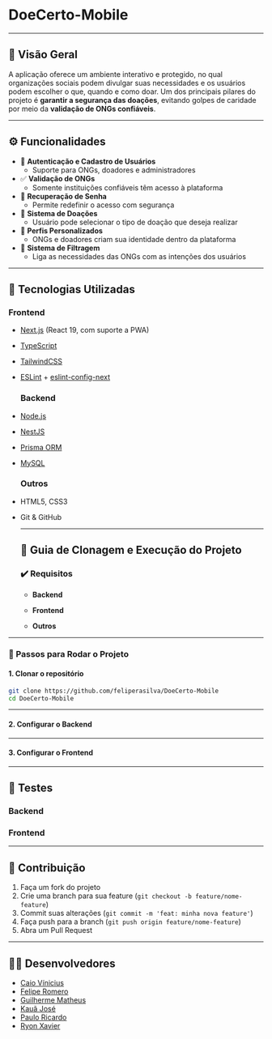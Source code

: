 # DoeCerto-Mobile

---

## 📌 Visão Geral

A aplicação oferece um ambiente interativo e protegido, no qual organizações sociais podem divulgar suas necessidades e os usuários podem escolher o que, quando e como doar. Um dos principais pilares do projeto é **garantir a segurança das doações**, evitando golpes de caridade por meio da **validação de ONGs confiáveis**.

---

## ⚙️ Funcionalidades

- 🔐 **Autenticação e Cadastro de Usuários**
  - Suporte para ONGs, doadores e administradores
- ✅ **Validação de ONGs**
  - Somente instituições confiáveis têm acesso à plataforma
- 🔑 **Recuperação de Senha**
  - Permite redefinir o acesso com segurança
- 🎁 **Sistema de Doações**
  - Usuário pode selecionar o tipo de doação que deseja realizar
- 👤 **Perfis Personalizados**
  - ONGs e doadores criam sua identidade dentro da plataforma
- 🧭 **Sistema de Filtragem**
  - Liga as necessidades das ONGs com as intenções dos usuários

 ---
 
  ## 🧰 Tecnologias Utilizadas

  ### **Frontend**
- [Next.js](https://nextjs.org/) (React 19, com suporte a PWA)
- [TypeScript](https://www.typescriptlang.org/)
- [TailwindCSS](https://tailwindcss.com/)
- [ESLint](https://eslint.org/) + [eslint-config-next](https://nextjs.org/docs/pages/building-your-application/configuring/eslint)

  ### **Backend**
- [Node.js](https://nodejs.org/)
- [NestJS](https://nestjs.com/)
- [Prisma ORM](https://www.prisma.io/)
- [MySQL](https://www.mysql.com/)

  ### **Outros**
- HTML5, CSS3
- Git & GitHub
  
  ---

  ## 🚀 Guia de Clonagem e Execução do Projeto

  ### ✔️ Requisitos

  - **Backend**
    
  - **Frontend**

  - **Outros**

---

### 🔧 Passos para Rodar o Projeto

#### 1. **Clonar o repositório**

```bash
git clone https://github.com/feliperasilva/DoeCerto-Mobile
cd DoeCerto-Mobile
```

---

#### 2. **Configurar o Backend**

---

#### 3. **Configurar o Frontend**

---

## 🧪 Testes

### Backend

### Frontend

---

## 📝 Contribuição

1. Faça um fork do projeto
2. Crie uma branch para sua feature (`git checkout -b feature/nome-feature`)
3. Commit suas alterações (`git commit -m 'feat: minha nova feature'`)
4. Faça push para a branch (`git push origin feature/nome-feature`)
5. Abra um Pull Request

---

## 👨‍💻 Desenvolvedores

- [Caio Vínicius](https://github.com/Vini1227)
- [Felipe Romero](https://github.com/Feliperasilva)
- [Guilherme Matheus](https://github.com/Guilhermemth)
- [Kauã José](https://github.com/Kaua17742)
- [Paulo Ricardo](https://github.com/Paulorc0)
- [Ryon Xavier](https://github.com/Ryonxl)
